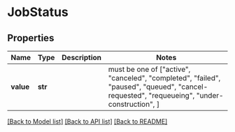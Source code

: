 # JobStatus


## Properties
Name | Type | Description | Notes
------------ | ------------- | ------------- | -------------
**value** | **str** |  |  must be one of ["active", "canceled", "completed", "failed", "paused", "queued", "cancel-requested", "requeueing", "under-construction", ]

[[Back to Model list]](../README.md#documentation-for-models) [[Back to API list]](../README.md#documentation-for-api-endpoints) [[Back to README]](../README.md)


